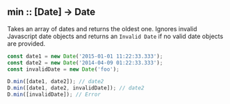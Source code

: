 ## min :: [Date] -> Date

Takes an array of dates and returns the oldest one. Ignores invalid Javascript date objects and returns
an `Invalid Date` if no valid date objects are provided.

```js
const date1 = new Date('2015-01-01 11:22:33.333');
const date2 = new Date('2014-04-09 01:22:33.333');
const invalidDate = new Date('foo');

D.min([date1, date2]); // date2
D.min([date1, date2, invalidDate]); // date2
D.min([invalidDate]); // Error
```
